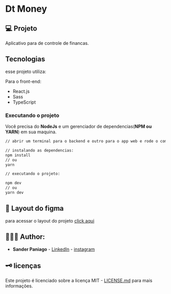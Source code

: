 # Dt Money

## 💻 Projeto

Aplicativo para de controle de financas.

## Tecnologias

esse projeto utiliza:

Para o front-end:
- React.js
- Sass
- TypeScript

### Executando o projeto

Você precisa do **NodeJs** e um gerenciador de dependencias(**NPM ou YARN**) em sua maquina.

```sh
// abrir um terminal para o backend e outro para o app web e rode o comando:

// instalando as dependencias:
npm install
// ou 
yarn

// executando o projeto:

npm dev
// ou
yarn dev 
```

## 📏 Layout do figma
para acessar o layout do projeto [click aqui](https://www.figma.com/file/C7e9uwlIgf3QgnQOSooxgK/dtmoney-Ignite)

## 👨🏻‍💻 Author:

- **Sander Paniago** - [LinkedIn](https://www.linkedin.com/in/sander-paniago/) - [instagram](https://www.instagram.com/sander_paniago/)

## 🗝 licenças

Este projeto é licenciado sobre a licença MIT - [LICENSE.md](LICENSE.md) para mais informações.